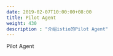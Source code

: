 ```yaml
---
date: 2019-02-07T10:00:00+08:00
title: Pilot Agent
weight: 430
description : "介绍istio的Pilot Agent"
---
```


Pilot Agent
